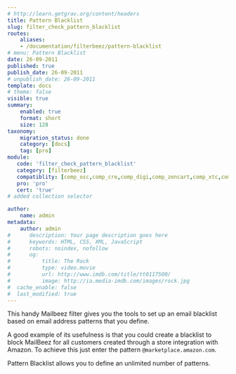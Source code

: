```yaml
---
# http://learn.getgrav.org/content/headers
title: Pattern Blacklist
slug: filter_check_pattern_blacklist
routes:
    aliases:
    - /documentation/filterbeez/pattern-blacklist
# menu: Pattern Blacklist
date: 26-09-2011
published: true
publish_date: 26-09-2011
# unpublish_date: 26-09-2011
template: docs
# theme: false
visible: true
summary:
    enabled: true
    format: short
    size: 128
taxonomy:
    migration_status: done
    category: [docs]
    tag: [pro]
module:
   code: 'filter_check_pattern_blacklist'
   category: [filterbeez]
   compatiblity: [comp_osc,comp_cre,comp_digi,comp_zencart,comp_xtc,comp_gambio]
   pro: 'pro'
   cert: 'true'     
# added collection selector

author:
    name: admin
metadata:
    author: admin
#      description: Your page description goes here
#      keywords: HTML, CSS, XML, JavaScript
#      robots: noindex, nofollow
#      og:
#          title: The Rock
#          type: video.movie
#          url: http://www.imdb.com/title/tt0117500/
#          image: http://ia.media-imdb.com/images/rock.jpg
#  cache_enable: false
#  last_modified: true
---
```



This handy Mailbeez filter gives you the tools to set up an email blacklist based on email address patterns that you define.

A good example of its usefulness is that you could create a blacklist to block MailBeez for all customers created through a store integration with Amazon. To achieve this just enter the pattern  `@marketplace.amazon.com`.

Pattern Blacklist allows you to define an unlimited number of patterns.

  
